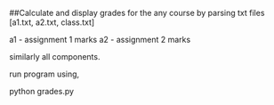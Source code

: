 ##Calculate and display grades for the any course by parsing txt files [a1.txt, a2.txt, class.txt]

a1 - assignment 1 marks
a2 - assignment 2 marks

similarly all components.

run program using, 

python grades.py